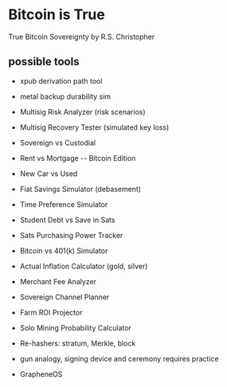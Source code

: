 # Bitcoin is True
True Bitcoin Sovereignty 
by R.S. Christopher


## possible tools

+ xpub derivation path tool
+ metal backup durability sim
+ Multisig Risk Analyzer (risk scenarios)
+ Multisig Recovery Tester (simulated key loss)
+ Sovereign vs Custodial

+ Rent vs Mortgage -- Bitcoin Edition
+ New Car vs Used
+ Fiat Savings Simulator (debasement)
+ Time Preference Simulator
+ Student Debt vs Save in Sats
+ Sats Purchasing Power Tracker
+ Bitcoin vs 401(k) Simulator
+ Actual Inflation Calculator (gold, silver)

+ Merchant Fee Analyzer
+ Sovereign Channel Planner

+ Farm ROI Projector
+ Solo Mining Probability Calculator
+ Re-hashers: stratum, Merkle, block

+ gun analogy, signing device and ceremony requires practice
+ GrapheneOS


<!--
Lord Jesus Christ
Son of God
Have mercy on me, a sinner
-->







